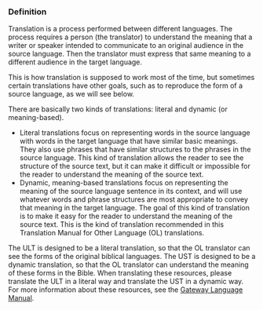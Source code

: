 ### Definition

Translation is a process performed between different languages. The process requires a person (the translator) to understand the meaning that a writer or speaker intended to communicate to an original audience in the source language. Then the translator must express that same meaning to a different audience in the target language.

This is how translation is supposed to work most of the time, but sometimes certain translations have other goals, such as to reproduce the form of a source language, as we will see below.

There are basically two kinds of translations: literal and dynamic (or meaning-based).

* Literal translations focus on representing words in the source language with words in the target language that have similar basic meanings. They also use phrases that have similar structures to the phrases in the source language. This kind of translation allows the reader to see the structure of the source text, but it can make it difficult or impossible for the reader to understand the meaning of the source text.
* Dynamic, meaning-based translations focus on representing the meaning of the source language sentence in its context, and will use whatever words and phrase structures are most appropriate to convey that meaning in the target language. The goal of this kind of translation is to make it easy for the reader to understand the meaning of the source text. This is the kind of translation recommended in this Translation Manual for Other Language (OL) translations.

The ULT is designed to be a literal translation, so that the OL translator can see the forms of the original biblical languages. The UST is designed to be a dynamic translation, so that the OL translator can understand the meaning of these forms in the Bible. When translating these resources, please translate the ULT in a literal way and translate the UST in a dynamic way. For more information about these resources, see the [Gateway Language Manual](https://gl-manual.readthedocs.io/en/latest/).
